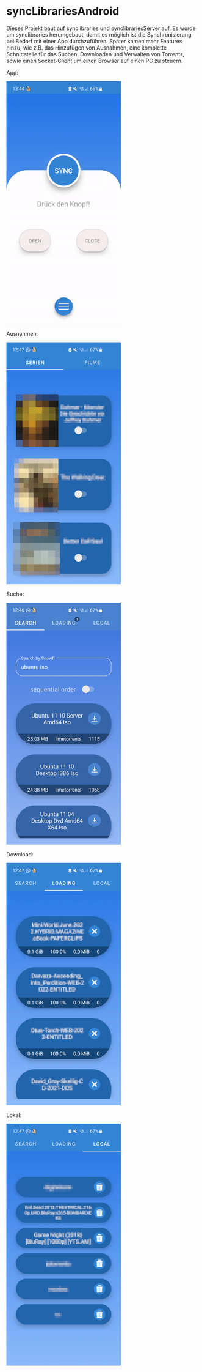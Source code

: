 # syncLibrariesAndroid

Dieses Projekt baut auf synclibraries und synclibrariesServer auf. 
Es wurde um synclibraries herumgebaut, damit es möglich ist die Synchronisierung bei Bedarf mit einer App durchzuführen. Später kamen mehr Features hinzu, wie z.B. das Hinzufügen von Ausnahmen, eine komplette Schnittstelle für das Suchen, Downloaden und Verwalten von Torrents, sowie einen Socket-Client um einen Browser auf einen PC zu steuern.

App:

<img src="/img/gif.gif" width="300">


Ausnahmen:

<img src="/img/ausnahmen.jpg" width="300">


Suche:

<img src="/img/suche.jpg" width="300">


Download:

<img src="/img/downloading.jpg" width="300">


Lokal:

<img src="/img/local.jpg" width="300">

